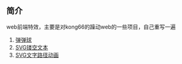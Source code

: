 ## 简介
web前端特效，主要是对kong66的躁动web的一些项目，自己重写一遍

1. [弹弹球](https://superzdd.github.io/crazy-canvas/bounce-ball/index.html)
8. [SVG镂空文本](https://superzdd.github.io/crazy-canvas/hollow-text/index.html)
9. [SVG文字路径动画](https://superzdd.github.io/crazy-canvas/path-animation/index.html)
